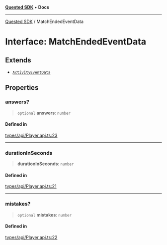 [**Quested SDK**](../README.md) • **Docs**

***

[Quested SDK](../README.md) / MatchEndedEventData

# Interface: MatchEndedEventData

## Extends

- [`ActivityEventData`](ActivityEventData.md)

## Properties

### answers?

> `optional` **answers**: `number`

#### Defined in

[types/api/Player.api.ts:23](https://github.com/Quested-io/QuestedSDK/blob/3c926bace64edd594f0827ec501887cd4a53cdbb/src/types/api/Player.api.ts#L23)

***

### durationInSeconds

> **durationInSeconds**: `number`

#### Defined in

[types/api/Player.api.ts:21](https://github.com/Quested-io/QuestedSDK/blob/3c926bace64edd594f0827ec501887cd4a53cdbb/src/types/api/Player.api.ts#L21)

***

### mistakes?

> `optional` **mistakes**: `number`

#### Defined in

[types/api/Player.api.ts:22](https://github.com/Quested-io/QuestedSDK/blob/3c926bace64edd594f0827ec501887cd4a53cdbb/src/types/api/Player.api.ts#L22)
